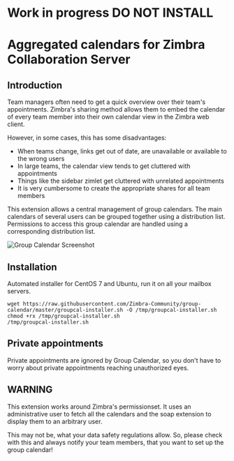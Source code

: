 # Work in progress DO NOT INSTALL



# Aggregated calendars for Zimbra Collaboration Server

## Introduction

Team managers often need to get a quick overview over their team's 
appointments. Zimbra's sharing method allows them to embed the calendar of 
every team member into their own calendar view in the Zimbra web client.

However, in some cases, this has some disadvantages:

* When teams change, links get out of date, are unavailable or available to 
the wrong users
* In large teams, the calendar view tends to get cluttered with appointments
* Things like the sidebar zimlet get cluttered with unrelated appointments
* It is very cumbersome to create the appropriate shares for all team members

This extension allows a central management of group calendars. The main 
calendars of several users can be grouped together using a distribution list.
 Permissions to access this group calendar are handled using a corresponding 
 distribution list.

![Group Calendar Screenshot](https://raw.githubusercontent.com/Zimbra-Community/zimbra.de_dieploegers_groupcal/master/groupcal.png "Group Calendar Screenshot")

## Installation

Automated installer for CentOS 7 and Ubuntu, run it on all your mailbox servers.

    wget https://raw.githubusercontent.com/Zimbra-Community/group-calendar/master/groupcal-installer.sh -O /tmp/groupcal-installer.sh
    chmod +rx /tmp/groupcal-installer.sh
    /tmp/groupcal-installer.sh

## Private appointments

Private appointments are ignored by Group Calendar, 
so you don't have to worry about private appointments reaching unauthorized 
eyes.

## WARNING

This extension works around Zimbra's permissionset. It uses an administrative
 user to fetch all the calendars and the soap extension to display them to an
  arbitrary user.
  
This may not be, what your data safety regulations allow. So, 
please check with this and always notify your team members, 
that you want to set up the group calendar!

[zimbra]: http://www.zimbra.com
[python]: http://www.python.org
[python-zimbra]: https://github.com/Zimbra-Community/python-zimbra
